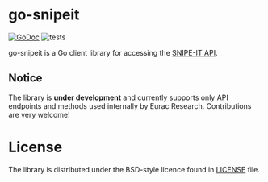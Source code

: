 # go-snipeit

[![GoDoc](https://img.shields.io/static/v1?label=godoc&message=reference&color=blue)](https://pkg.go.dev/github.com/euracresearch/go-snipeit)
![tests](https://github.com/euracresearch/go-snipeit/workflows/tests/badge.svg)

go-snipeit is a Go client library for accessing the [SNIPE-IT API](https://snipe-it.readme.io/reference).

## Notice

The library is **under development** and currently supports only API endpoints and methods used internally
by Eurac Research. Contributions are very welcome!

# License

The library is distributed under the BSD-style licence found in [LICENSE](./LICENSE) file.